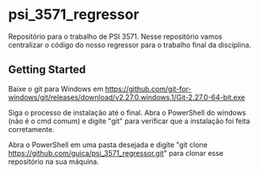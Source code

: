 # psi_3571_regressor
Repositório para o trabalho de PSI 3571. Nesse repositório vamos centralizar o código do nosso regressor para o trabalho final da disciplina.

## Getting Started

Baixe o git para Windows em https://github.com/git-for-windows/git/releases/download/v2.27.0.windows.1/Git-2.27.0-64-bit.exe

Siga o processo de instalação até o final.
Abra o PowerShell do windows (não é o cmd comum) e digite "git" para verificar que a instalação foi feita corretamente.

Abra o PowerShell em uma pasta desejada e digite "git clone https://github.com/guica/psi_3571_regressor.git" para clonar esse repositório na sua máquina.

